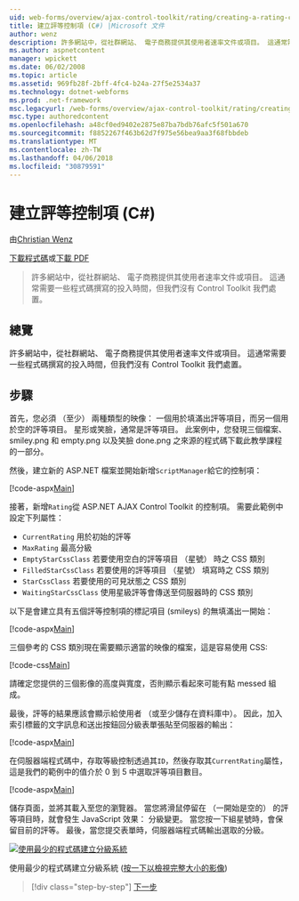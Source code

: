 ```yaml
---
uid: web-forms/overview/ajax-control-toolkit/rating/creating-a-rating-control-cs
title: 建立評等控制項 (C#) |Microsoft 文件
author: wenz
description: 許多網站中，從社群網站、 電子商務提供其使用者速率文件或項目。 這通常需要一些程式碼撰寫的投入時間，但我們沒有...
ms.author: aspnetcontent
manager: wpickett
ms.date: 06/02/2008
ms.topic: article
ms.assetid: 969fb28f-2bff-4fc4-b24a-27f5e2534a37
ms.technology: dotnet-webforms
ms.prod: .net-framework
msc.legacyurl: /web-forms/overview/ajax-control-toolkit/rating/creating-a-rating-control-cs
msc.type: authoredcontent
ms.openlocfilehash: a48cf0ed9402e2875e87ba7bdb76afc5f501a670
ms.sourcegitcommit: f8852267f463b62d7f975e56bea9aa3f68fbbdeb
ms.translationtype: MT
ms.contentlocale: zh-TW
ms.lasthandoff: 04/06/2018
ms.locfileid: "30879591"
---
```

<a name="creating-a-rating-control-c"></a>建立評等控制項 (C#)
====================
由[Christian Wenz](https://github.com/wenz)

[下載程式碼](http://download.microsoft.com/download/9/3/f/93f8daea-bebd-4821-833b-95205389c7d0/rating0.cs.zip)或[下載 PDF](http://download.microsoft.com/download/2/d/c/2dc10e34-6983-41d4-9c08-f78f5387d32b/rating0CS.pdf)

> 許多網站中，從社群網站、 電子商務提供其使用者速率文件或項目。 這通常需要一些程式碼撰寫的投入時間，但我們沒有 Control Toolkit 我們處置。


## <a name="overview"></a>總覽

許多網站中，從社群網站、 電子商務提供其使用者速率文件或項目。 這通常需要一些程式碼撰寫的投入時間，但我們沒有 Control Toolkit 我們處置。

## <a name="steps"></a>步驟

首先，您必須 （至少） 兩種類型的映像： 一個用於填滿出評等項目，而另一個用於空的評等項目。 星形或笑臉，通常是評等項目。 此案例中，您發現三個檔案、 smiley.png 和 empty.png 以及笑臉 done.png 之來源的程式碼下載此教學課程的一部分。

然後，建立新的 ASP.NET 檔案並開始新增`ScriptManager`給它的控制項：

[!code-aspx[Main](creating-a-rating-control-cs/samples/sample1.aspx)]

接著，新增`Rating`從 ASP.NET AJAX Control Toolkit 的控制項。 需要此範例中設定下列屬性：

- `CurrentRating` 用於初始的評等
- `MaxRating` 最高分級
- `EmptyStarCssClass` 若要使用空白的評等項目 （星號） 時之 CSS 類別
- `FilledStarCssClass` 若要使用的評等項目 （星號） 填寫時之 CSS 類別
- `StarCssClass` 若要使用的可見狀態之 CSS 類別
- `WaitingStarCssClass` 使用星級評等會傳送至伺服器時的 CSS 類別

以下是會建立具有五個評等控制項的標記項目 (smileys) 的無填滿出一開始：

[!code-aspx[Main](creating-a-rating-control-cs/samples/sample2.aspx)]

三個參考的 CSS 類別現在需要顯示適當的映像的檔案，這是容易使用 CSS:

[!code-css[Main](creating-a-rating-control-cs/samples/sample3.css)]

請確定您提供的三個影像的高度與寬度，否則顯示看起來可能有點 messed 組成。

最後，評等的結果應該會顯示給使用者 （或至少儲存在資料庫中）。 因此，加入索引標籤的文字訊息和送出按鈕回分級表單張貼至伺服器的輸出：

[!code-aspx[Main](creating-a-rating-control-cs/samples/sample4.aspx)]

在伺服器端程式碼中，存取等級控制透過其`ID`，然後存取其`CurrentRating`屬性，這是我們的範例中的值介於 0 到 5 中選取評等項目數目。

[!code-aspx[Main](creating-a-rating-control-cs/samples/sample5.aspx)]

儲存頁面，並將其載入至您的瀏覽器。 當您將滑鼠停留在 （一開始是空的） 的評等項目時，就會發生 JavaScript 效果： 分級變更。 當您按一下組星號時，會保留目前的評等。 最後，當您提交表單時，伺服器端程式碼輸出選取的分級。


[![使用最少的程式碼建立分級系統](creating-a-rating-control-cs/_static/image2.png)](creating-a-rating-control-cs/_static/image1.png)

使用最少的程式碼建立分級系統 ([按一下以檢視完整大小的影像](creating-a-rating-control-cs/_static/image3.png))

> [!div class="step-by-step"]
> [下一步](creating-a-rating-control-vb.md)
